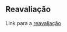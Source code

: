 ## Reavaliação

Link para a [reavaliação](https://docs.google.com/document/d/1FJ2UpDkciwmpAs21hMb9i-TstXPH6E91RtsRXYV1sUk/edit?usp=sharing)